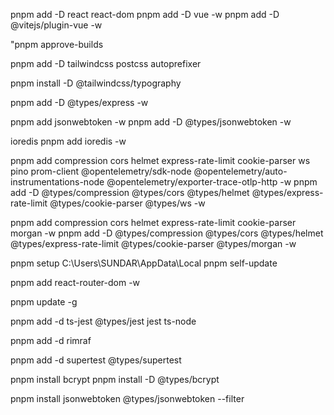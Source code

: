 pnpm add -D react react-dom
pnpm add -D vue -w
pnpm add -D @vitejs/plugin-vue -w

"pnpm approve-builds

pnpm add -D tailwindcss postcss autoprefixer

pnpm install -D @tailwindcss/typography

pnpm add -D @types/express -w

pnpm add jsonwebtoken -w
pnpm add -D @types/jsonwebtoken -w

ioredis
pnpm add ioredis -w

pnpm add compression cors helmet express-rate-limit cookie-parser ws pino prom-client @opentelemetry/sdk-node @opentelemetry/auto-instrumentations-node @opentelemetry/exporter-trace-otlp-http -w
pnpm add -D @types/compression @types/cors @types/helmet @types/express-rate-limit @types/cookie-parser @types/ws -w

pnpm add compression cors helmet express-rate-limit cookie-parser morgan -w
pnpm add -D @types/compression @types/cors @types/helmet @types/express-rate-limit @types/cookie-parser @types/morgan -w


pnpm setup
C:\Users\SUNDAR\AppData\Local
pnpm self-update


pnpm add react-router-dom -w

pnpm update -g

pnpm add -d ts-jest @types/jest jest ts-node

pnpm add -d rimraf

pnpm  add -d supertest @types/supertest

pnpm install bcrypt
pnpm install -D @types/bcrypt

pnpm install jsonwebtoken @types/jsonwebtoken --filter